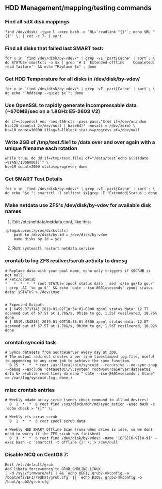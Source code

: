 ## HDD Management/mapping/testing commands

### Find all sdX disk mappings
    find /dev/disk/ -type l -exec bash -c 'RL=`readlink "{}"`; echo $RL "{}"' \; | cut -c 7- | sort

### Find all disks that failed last SMART test:
    for x in `find /dev/disk/by-vdev/* | grep -vE 'part|Cache' | sort`; \
    do STATUS=`smartctl -a $x | grep '# 1  Extended offline    Completed: read failure'` && echo "Replace $x" ; done

### Get HDD Temperature for all disks in /dev/disk/by-vdev/
    for x in `find /dev/disk/by-vdev/* | grep -vE 'part|Cache' | sort`; \
    do echo "`hddtemp --quiet $x`"; done

### Use OpenSSL to rapidly generate incompressable data (~670MB/sec on a 1.8GHz E5-2603 V2)
    dd if=<(openssl enc -aes-256-ctr -pass pass:"$(dd if=/dev/urandom bs=128 count=1 2>/dev/null | base64)" -nosalt < /dev/zero) \
    bs=1M count=10000 iflag=fullblock status=progress of=/dev/null

### Write 2GB of /tmp/test.file1 to /data over and over again with a unique filename each rotation
    while true; do dd if=/tmp/test.file1 of="/data/test`echo $(($(date +%s%N)/1000000))`" \
    bs=1M count=2000 status=progress; done

### Get SMART Test Details
    for x in `find /dev/disk/by-vdev/* | grep -vE 'part|Cache' | sort`; \
    do echo "$x "; smartctl -l selftest $x|grep -E 'Extended|Status'; done

### Make netdata use ZFS's /dev/disk/by-vdev for available disk names
1. Edit /etc/netdata/netdata.conf, like this:
```
[plugin:proc:/proc/diskstats]
    path to /dev/disk/by-id = /dev/disk/by-vdev
    name disks by id = yes
```
    
2. Run: `systemctl restart netdata.service`

### crontab to log ZFS resilver/scrub activity to dmesg
    # Replace data with your pool name, echo only triggers if $SCRUB is not null.
    # /etc/crontab
    *   *  *  *  * root STATUS=`zpool status data | sed 's/to go/to go,/' | grep -A1 'to go,$'` && echo `date --iso-8601=seconds` zpool status data: $STATUS > /dev/kmsg
    
    
    # Expected Output:
    # [ 8459.371314] 2019-01-02T18:34:01-0800 zpool status data: 12.7T scanned out of 67.5T at 1.70G/s, 9h11m to go, 1.55T resilvered, 18.76% done
    # [ 8519.454816] 2019-01-02T18:35:01-0800 zpool status data: 12.8T scanned out of 67.5T at 1.70G/s, 9h10m to go, 1.56T resilvered, 18.92% done

### crontab syncoid task
    # Syncs datasets from SourceServer every day at 3pm.
    # The output redirect creates a per-line timestamped log file, useful to appending to any cron job to achieve the same function.
      0 15  *  *  * root /usr/local/bin/syncoid --recursive --no-sync-snap --debug --exclude 'dataset01\/\.system' root@SourceServer:dataset01 data &> >(while read line; do echo "`date --iso-8601=seconds`: $line" >> /var/log/syncoid.log; done;)
    
### misc crontab entries
    # Weekly mdadm array scrub (sends check command to all md devices)
      0  1  *  *  6 root find /sys/block/md*/md/sync_action -exec bash -c 'echo check > "{}"' \;

    # Weekly zfs array scrub
      0  1  *  *  6 root zpool scrub data

    # Weekly HDD SMART Offline Scan (runs when drive is idle, so we dont need to worry if the ZFS scrub has finished)
      0  9  *  *  6 root find /dev/disk/by-vdev/ -name '[EFS][0-9][0-9]' -exec bash -c 'smartctl -t offline {}' \; > /dev/null

### Disable NCQ on CentOS 7:
    Edit /etc/default/grub
    Add libata.force=noncq to GRUB_CMDLINE_LINUX
    [ -d /sys/firmware/efi ] && `echo UEFI; grub2-mkconfig -o /boot/efi/EFI/redhat/grub.cfg` || `echo BIOS; grub2-mkconfig -o /boot/grub2/grub.cfg`
